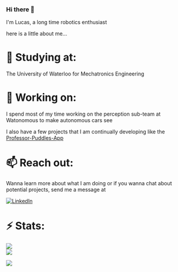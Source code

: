 ### Hi there 👋

I'm Lucas, a long time robotics enthusiast

here is a little about me...

# 🌱 Studying at:
The University of Waterloo for Mechatronics Engineering

# 🔭 Working on:
I spend most of my time working on the perception sub-team at Watonomous to make autonomous cars see

I also have a few projects that I am continually developing like the [Professor-Puddles-App](/Professor-Puddles-App)

# 📫 Reach out:
Wanna learn more about what I am doing or if you wanna chat about potential projects, send me a message at 

[![LinkedIn](https://img.shields.io/badge/LinkedIn-%230077B5.svg?logo=linkedin&logoColor=white)](https://linkedin.com/in/lucas-reljic) 

# ⚡ Stats:
![](https://github-readme-streak-stats.herokuapp.com/?user=lucasreljic&theme=dark&hide_border=false)<br/>
![](https://github-readme-stats.vercel.app/api/top-langs/?username=lucasreljic&theme=dark&hide_border=false&include_all_commits=false&count_private=true&layout=compact)

[![](https://visitcount.itsvg.in/api?id=lucasreljic&label=Profile%20Views&icon=6&pretty=false)](https://visitcount.itsvg.in)

<!--
**lucasreljic/lucasreljic** is a ✨ _special_ ✨ repository because its `README.md` (this file) appears on your GitHub profile.

Here are some ideas to get you started:

- 🔭 I’m currently working on ...
- 🌱 I’m currently learning ...
- 👯 I’m looking to collaborate on ...
- 🤔 I’m looking for help with ...
- 💬 Ask me about ...
- 📫 How to reach me: ...
- 😄 Pronouns: ...
- ⚡ Fun fact: ...
-->
